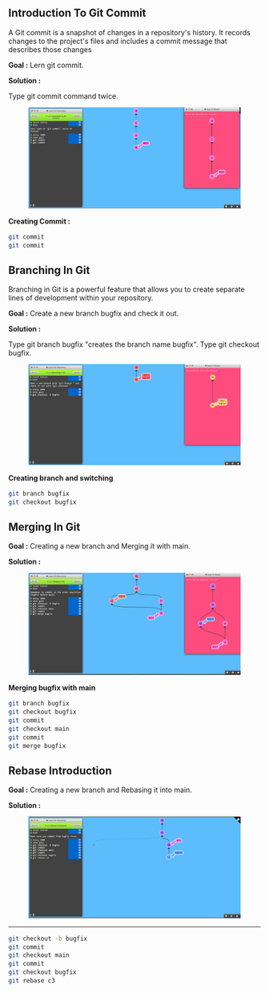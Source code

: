 ## Introduction To Git Commit
 
A Git commit is a snapshot of changes in a repository's history. It records changes to the project's files and includes a commit message that describes those changes

**Goal :** Lern git commit.

**Solution :**

Type git commit command twice.

<figure><img src=".\GitResources/gitcommit.png.png" alt=""><figcaption></figcaption></figure>

**Creating Commit :**

```bash
git commit 
git commit
```

## Branching In Git 

Branching in Git is a powerful feature that allows you to create separate lines of development within your repository.

**Goal :** Create a new branch bugfix and check it out.

**Solution :**

Type git branch bugfix "creates the branch name bugfix".
Type git checkout bugfix.

<figure><img src=".\GitResources/gitbranch.png.png" alt=""><figcaption></figcaption></figure>

**Creating branch and switching**

```bash
git branch bugfix
git checkout bugfix
```

## Merging In Git

**Goal :** Creating a new branch and Merging it with main.

**Solution :**

<figure><img src=".\GitResources/gitmerge.png.png" alt=""><figcaption></figcaption></figure>

**Merging bugfix with main**
```bash
git branch bugfix
git checkout bugfix
git commit 
git checkout main 
git commit
git merge bugfix 
```

## Rebase Introduction
**Goal :** Creating a new branch and Rebasing it into main.

**Solution :**

<figure><img src=".\GitResources/gitrebase.png.png" alt=""><figcaption></figcaption></figure>

****
```bash
git checkout -b bugfix
git commit
git checkout main
git commit
git checkout bugfix
git rebase c3
```
